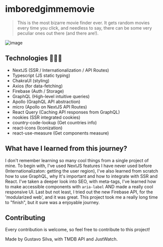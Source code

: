 # imboredgimmemovie

> This is the most bizarre movie finder ever. It gets random movies every time you click, and needless to say, there can be some very peculiar ones out there (and there are!).

![image](https://user-images.githubusercontent.com/65104544/157585007-dca04b84-d6a0-4354-9e6d-13232dc37948.png)

## Technologies 👨🏻‍💻

- NextJS (SSR / Internationalization / API Routes)
- Typescript (JS static typing)
- ChakraUI         (styling)
- Axios            (for data-fetching)
- Firebase                 (Auth / Storage)
- GraphQL              (High-level intuitive queries)
- Apollo               (GraphQL API abstraction)
- micro                (Apollo on NextJS API Routes)
- React Query          (Caching API responses from GraphQL)
- nookies                 (SSR integrated cookies)
- country-code-lookup     (Get countries info)
- react-icons (Iconization)
- react-use-measure (Get components measure)

## What have I learned from this journey?

I don't remember learning so many cool things from a single project of mine.
To begin with, I've used NextJS features I have never used before (Internationalizaton: getting the user region),
I've also learned from scratch how to use GraphQL, why It's important and how to integrate with SSR and React.
I've taken a deeper look into SEO, with meta-tags, I've learned how to make accessible components with ```aria-label``` 
AND made a really cool responsive UI.
Last but not least, I tried out the new Firebase API, for the 'modularized web', and it was great.
This project took me a really long time to "finish", but it sure was a enjoyable journey.

## Contributing

Every contribution is welcome, so feel free to contribute to this project!

Made by Gustavo Silva, with TMDB API and JustWatch.
